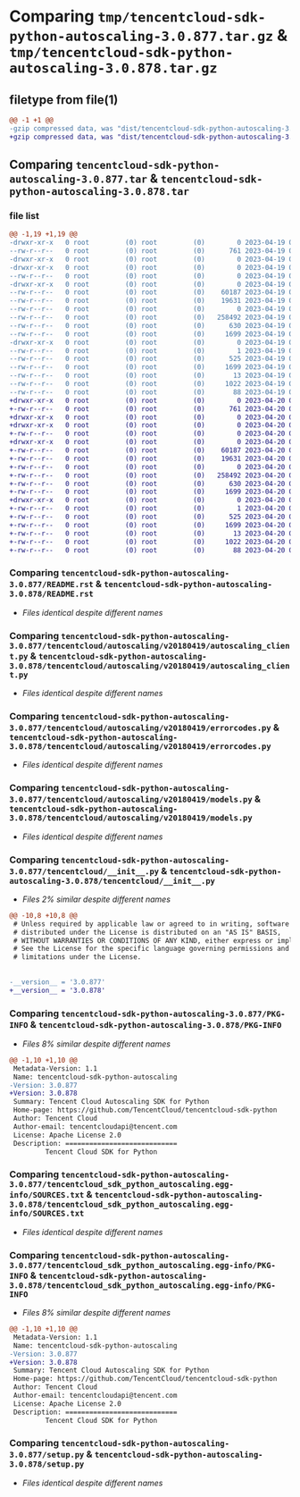 # Comparing `tmp/tencentcloud-sdk-python-autoscaling-3.0.877.tar.gz` & `tmp/tencentcloud-sdk-python-autoscaling-3.0.878.tar.gz`

## filetype from file(1)

```diff
@@ -1 +1 @@
-gzip compressed data, was "dist/tencentcloud-sdk-python-autoscaling-3.0.877.tar", last modified: Wed Apr 19 08:59:31 2023, max compression
+gzip compressed data, was "dist/tencentcloud-sdk-python-autoscaling-3.0.878.tar", last modified: Thu Apr 20 00:18:46 2023, max compression
```

## Comparing `tencentcloud-sdk-python-autoscaling-3.0.877.tar` & `tencentcloud-sdk-python-autoscaling-3.0.878.tar`

### file list

```diff
@@ -1,19 +1,19 @@
-drwxr-xr-x   0 root         (0) root         (0)        0 2023-04-19 08:59:31.000000 tencentcloud-sdk-python-autoscaling-3.0.877/
--rw-r--r--   0 root         (0) root         (0)      761 2023-04-19 08:59:31.000000 tencentcloud-sdk-python-autoscaling-3.0.877/README.rst
-drwxr-xr-x   0 root         (0) root         (0)        0 2023-04-19 08:59:31.000000 tencentcloud-sdk-python-autoscaling-3.0.877/tencentcloud/
-drwxr-xr-x   0 root         (0) root         (0)        0 2023-04-19 08:59:31.000000 tencentcloud-sdk-python-autoscaling-3.0.877/tencentcloud/autoscaling/
--rw-r--r--   0 root         (0) root         (0)        0 2023-04-19 08:59:31.000000 tencentcloud-sdk-python-autoscaling-3.0.877/tencentcloud/autoscaling/__init__.py
-drwxr-xr-x   0 root         (0) root         (0)        0 2023-04-19 08:59:31.000000 tencentcloud-sdk-python-autoscaling-3.0.877/tencentcloud/autoscaling/v20180419/
--rw-r--r--   0 root         (0) root         (0)    60187 2023-04-19 08:59:31.000000 tencentcloud-sdk-python-autoscaling-3.0.877/tencentcloud/autoscaling/v20180419/autoscaling_client.py
--rw-r--r--   0 root         (0) root         (0)    19631 2023-04-19 08:59:31.000000 tencentcloud-sdk-python-autoscaling-3.0.877/tencentcloud/autoscaling/v20180419/errorcodes.py
--rw-r--r--   0 root         (0) root         (0)        0 2023-04-19 08:59:31.000000 tencentcloud-sdk-python-autoscaling-3.0.877/tencentcloud/autoscaling/v20180419/__init__.py
--rw-r--r--   0 root         (0) root         (0)   258492 2023-04-19 08:59:31.000000 tencentcloud-sdk-python-autoscaling-3.0.877/tencentcloud/autoscaling/v20180419/models.py
--rw-r--r--   0 root         (0) root         (0)      630 2023-04-19 08:59:31.000000 tencentcloud-sdk-python-autoscaling-3.0.877/tencentcloud/__init__.py
--rw-r--r--   0 root         (0) root         (0)     1699 2023-04-19 08:59:31.000000 tencentcloud-sdk-python-autoscaling-3.0.877/PKG-INFO
-drwxr-xr-x   0 root         (0) root         (0)        0 2023-04-19 08:59:31.000000 tencentcloud-sdk-python-autoscaling-3.0.877/tencentcloud_sdk_python_autoscaling.egg-info/
--rw-r--r--   0 root         (0) root         (0)        1 2023-04-19 08:59:31.000000 tencentcloud-sdk-python-autoscaling-3.0.877/tencentcloud_sdk_python_autoscaling.egg-info/dependency_links.txt
--rw-r--r--   0 root         (0) root         (0)      525 2023-04-19 08:59:31.000000 tencentcloud-sdk-python-autoscaling-3.0.877/tencentcloud_sdk_python_autoscaling.egg-info/SOURCES.txt
--rw-r--r--   0 root         (0) root         (0)     1699 2023-04-19 08:59:31.000000 tencentcloud-sdk-python-autoscaling-3.0.877/tencentcloud_sdk_python_autoscaling.egg-info/PKG-INFO
--rw-r--r--   0 root         (0) root         (0)       13 2023-04-19 08:59:31.000000 tencentcloud-sdk-python-autoscaling-3.0.877/tencentcloud_sdk_python_autoscaling.egg-info/top_level.txt
--rw-r--r--   0 root         (0) root         (0)     1022 2023-04-19 08:59:31.000000 tencentcloud-sdk-python-autoscaling-3.0.877/setup.py
--rw-r--r--   0 root         (0) root         (0)       88 2023-04-19 08:59:31.000000 tencentcloud-sdk-python-autoscaling-3.0.877/setup.cfg
+drwxr-xr-x   0 root         (0) root         (0)        0 2023-04-20 00:18:46.000000 tencentcloud-sdk-python-autoscaling-3.0.878/
+-rw-r--r--   0 root         (0) root         (0)      761 2023-04-20 00:18:46.000000 tencentcloud-sdk-python-autoscaling-3.0.878/README.rst
+drwxr-xr-x   0 root         (0) root         (0)        0 2023-04-20 00:18:46.000000 tencentcloud-sdk-python-autoscaling-3.0.878/tencentcloud/
+drwxr-xr-x   0 root         (0) root         (0)        0 2023-04-20 00:18:46.000000 tencentcloud-sdk-python-autoscaling-3.0.878/tencentcloud/autoscaling/
+-rw-r--r--   0 root         (0) root         (0)        0 2023-04-20 00:18:46.000000 tencentcloud-sdk-python-autoscaling-3.0.878/tencentcloud/autoscaling/__init__.py
+drwxr-xr-x   0 root         (0) root         (0)        0 2023-04-20 00:18:46.000000 tencentcloud-sdk-python-autoscaling-3.0.878/tencentcloud/autoscaling/v20180419/
+-rw-r--r--   0 root         (0) root         (0)    60187 2023-04-20 00:18:46.000000 tencentcloud-sdk-python-autoscaling-3.0.878/tencentcloud/autoscaling/v20180419/autoscaling_client.py
+-rw-r--r--   0 root         (0) root         (0)    19631 2023-04-20 00:18:46.000000 tencentcloud-sdk-python-autoscaling-3.0.878/tencentcloud/autoscaling/v20180419/errorcodes.py
+-rw-r--r--   0 root         (0) root         (0)        0 2023-04-20 00:18:46.000000 tencentcloud-sdk-python-autoscaling-3.0.878/tencentcloud/autoscaling/v20180419/__init__.py
+-rw-r--r--   0 root         (0) root         (0)   258492 2023-04-20 00:18:46.000000 tencentcloud-sdk-python-autoscaling-3.0.878/tencentcloud/autoscaling/v20180419/models.py
+-rw-r--r--   0 root         (0) root         (0)      630 2023-04-20 00:18:46.000000 tencentcloud-sdk-python-autoscaling-3.0.878/tencentcloud/__init__.py
+-rw-r--r--   0 root         (0) root         (0)     1699 2023-04-20 00:18:46.000000 tencentcloud-sdk-python-autoscaling-3.0.878/PKG-INFO
+drwxr-xr-x   0 root         (0) root         (0)        0 2023-04-20 00:18:46.000000 tencentcloud-sdk-python-autoscaling-3.0.878/tencentcloud_sdk_python_autoscaling.egg-info/
+-rw-r--r--   0 root         (0) root         (0)        1 2023-04-20 00:18:46.000000 tencentcloud-sdk-python-autoscaling-3.0.878/tencentcloud_sdk_python_autoscaling.egg-info/dependency_links.txt
+-rw-r--r--   0 root         (0) root         (0)      525 2023-04-20 00:18:46.000000 tencentcloud-sdk-python-autoscaling-3.0.878/tencentcloud_sdk_python_autoscaling.egg-info/SOURCES.txt
+-rw-r--r--   0 root         (0) root         (0)     1699 2023-04-20 00:18:46.000000 tencentcloud-sdk-python-autoscaling-3.0.878/tencentcloud_sdk_python_autoscaling.egg-info/PKG-INFO
+-rw-r--r--   0 root         (0) root         (0)       13 2023-04-20 00:18:46.000000 tencentcloud-sdk-python-autoscaling-3.0.878/tencentcloud_sdk_python_autoscaling.egg-info/top_level.txt
+-rw-r--r--   0 root         (0) root         (0)     1022 2023-04-20 00:18:46.000000 tencentcloud-sdk-python-autoscaling-3.0.878/setup.py
+-rw-r--r--   0 root         (0) root         (0)       88 2023-04-20 00:18:46.000000 tencentcloud-sdk-python-autoscaling-3.0.878/setup.cfg
```

### Comparing `tencentcloud-sdk-python-autoscaling-3.0.877/README.rst` & `tencentcloud-sdk-python-autoscaling-3.0.878/README.rst`

 * *Files identical despite different names*

### Comparing `tencentcloud-sdk-python-autoscaling-3.0.877/tencentcloud/autoscaling/v20180419/autoscaling_client.py` & `tencentcloud-sdk-python-autoscaling-3.0.878/tencentcloud/autoscaling/v20180419/autoscaling_client.py`

 * *Files identical despite different names*

### Comparing `tencentcloud-sdk-python-autoscaling-3.0.877/tencentcloud/autoscaling/v20180419/errorcodes.py` & `tencentcloud-sdk-python-autoscaling-3.0.878/tencentcloud/autoscaling/v20180419/errorcodes.py`

 * *Files identical despite different names*

### Comparing `tencentcloud-sdk-python-autoscaling-3.0.877/tencentcloud/autoscaling/v20180419/models.py` & `tencentcloud-sdk-python-autoscaling-3.0.878/tencentcloud/autoscaling/v20180419/models.py`

 * *Files identical despite different names*

### Comparing `tencentcloud-sdk-python-autoscaling-3.0.877/tencentcloud/__init__.py` & `tencentcloud-sdk-python-autoscaling-3.0.878/tencentcloud/__init__.py`

 * *Files 2% similar despite different names*

```diff
@@ -10,8 +10,8 @@
 # Unless required by applicable law or agreed to in writing, software
 # distributed under the License is distributed on an "AS IS" BASIS,
 # WITHOUT WARRANTIES OR CONDITIONS OF ANY KIND, either express or implied.
 # See the License for the specific language governing permissions and
 # limitations under the License.
 
 
-__version__ = '3.0.877'
+__version__ = '3.0.878'
```

### Comparing `tencentcloud-sdk-python-autoscaling-3.0.877/PKG-INFO` & `tencentcloud-sdk-python-autoscaling-3.0.878/PKG-INFO`

 * *Files 8% similar despite different names*

```diff
@@ -1,10 +1,10 @@
 Metadata-Version: 1.1
 Name: tencentcloud-sdk-python-autoscaling
-Version: 3.0.877
+Version: 3.0.878
 Summary: Tencent Cloud Autoscaling SDK for Python
 Home-page: https://github.com/TencentCloud/tencentcloud-sdk-python
 Author: Tencent Cloud
 Author-email: tencentcloudapi@tencent.com
 License: Apache License 2.0
 Description: ============================
         Tencent Cloud SDK for Python
```

### Comparing `tencentcloud-sdk-python-autoscaling-3.0.877/tencentcloud_sdk_python_autoscaling.egg-info/SOURCES.txt` & `tencentcloud-sdk-python-autoscaling-3.0.878/tencentcloud_sdk_python_autoscaling.egg-info/SOURCES.txt`

 * *Files identical despite different names*

### Comparing `tencentcloud-sdk-python-autoscaling-3.0.877/tencentcloud_sdk_python_autoscaling.egg-info/PKG-INFO` & `tencentcloud-sdk-python-autoscaling-3.0.878/tencentcloud_sdk_python_autoscaling.egg-info/PKG-INFO`

 * *Files 8% similar despite different names*

```diff
@@ -1,10 +1,10 @@
 Metadata-Version: 1.1
 Name: tencentcloud-sdk-python-autoscaling
-Version: 3.0.877
+Version: 3.0.878
 Summary: Tencent Cloud Autoscaling SDK for Python
 Home-page: https://github.com/TencentCloud/tencentcloud-sdk-python
 Author: Tencent Cloud
 Author-email: tencentcloudapi@tencent.com
 License: Apache License 2.0
 Description: ============================
         Tencent Cloud SDK for Python
```

### Comparing `tencentcloud-sdk-python-autoscaling-3.0.877/setup.py` & `tencentcloud-sdk-python-autoscaling-3.0.878/setup.py`

 * *Files identical despite different names*

